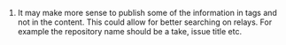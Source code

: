 1) It may make more sense to publish some of the information in tags and not in the content. This could allow for better searching on relays. For example the repository name should be a take, issue title etc. 
